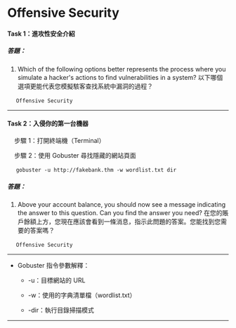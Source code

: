 # Offensive Security

#### Task 1：進攻性安全介紹

##### 答題：
1. Which of the following options better represents the process where you simulate a hacker's actions to find vulnerabilities in a system?
   以下哪個選項更能代表您模擬駭客查找系統中漏洞的過程？
   
&nbsp;&nbsp;&nbsp;&nbsp; `Offensive Security`

---

#### Task 2：入侵你的第一台機器

&nbsp;&nbsp;&nbsp;&nbsp;步驟 1：打開終端機（Terminal）

&nbsp;&nbsp;&nbsp;&nbsp;步驟 2：使用 Gobuster 尋找隱藏的網站頁面

&nbsp;&nbsp;&nbsp;&nbsp;  `gobuster -u http://fakebank.thm -w wordlist.txt dir`


##### 答題：
1. Above your account balance, you should now see a message indicating the answer to this question. Can you find the answer you need?
   在您的賬戶餘額上方，您現在應該會看到一條消息，指示此問題的答案。您能找到您需要的答案嗎？

&nbsp;&nbsp;&nbsp;&nbsp; `Offensive Security`

---
- Gobuster 指令參數解釋：
  
  - -u：目標網站的 URL

  - -w：使用的字典清單檔（wordlist.txt）

  - -dir：執行目錄掃描模式

---




